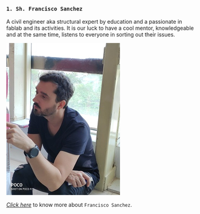 ### `1. Sh. Francisco Sanchez`
A civil engineer aka structural expert by education and a passionate in fablab and its activities. It is our luck to have a cool mentor, knowledgeable and at the same time, listens to everyone in sorting out their issues. 

![Francisco Sanchez](/img/francisco.jpeg "Francisco Sanchez")

[_Click here_](https://github.com "Details of Francisco Sanchez") to know more about `Francisco Sanchez`.
